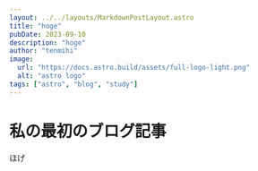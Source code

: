 ```yaml
---
layout: ../../layouts/MarkdownPostLayout.astro
title: "hoge"
pubDate: 2023-09-10
description: "hoge"
author: "tenmihi"
image:
  url: "https://docs.astro.build/assets/full-logo-light.png"
  alt: "astro logo"
tags: ["astro", "blog", "study"]
---
```


# 私の最初のブログ記事

ほげ

